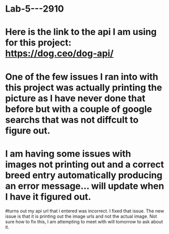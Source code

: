 # Lab-5---2910
# Here is the link to the api I am using for this project: https://dog.ceo/dog-api/

# One of the few issues I ran into with this project was actually printing the picture as I have never done that before but with a couple of google searchs that was not diffcult to figure out. 

# I am having some issues with images not printing out and a correct breed entry automatically producing an error message... will update when I have it figured out. 

#turns out my api url that i entered was incorrect. I fixed that issue. The new issue is that it is printing out the image urls and not the actual image. Not sure how to fix this, I am attempting to meet with will tomorrow to ask about it. 
